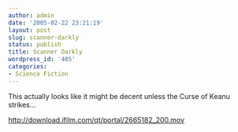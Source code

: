 ```yaml
---
author: admin
date: '2005-02-22 23:21:19'
layout: post
slug: scanner-darkly
status: publish
title: Scanner Darkly
wordpress_id: '405'
categories:
- Science Fiction
---
```

This actually looks like it might be decent unless the Curse of Keanu strikes...

<a href="http://download.ifilm.com/qt/portal/2665182_200.mov">http://download.ifilm.com/qt/portal/2665182_200.mov</a>
